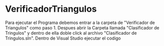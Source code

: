 # VerificadorTriangulos
Para ejecutar el Programa debemos entrar a la carpeta de "Verificador de Triangulos" como paso 1.
Despues abrir la Carpeta llamada "Clasificador de Tringulos" y dentro de ella doble click al archivo "Clasificador de Tringulos.sln".
Dentro de Visual Studio ejecutar el codigo